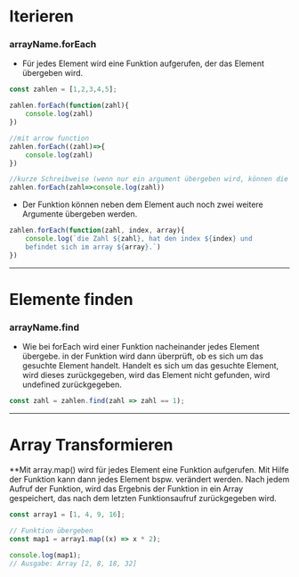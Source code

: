 # Iterieren
### arrayName.forEach
- Für jedes Element wird eine Funktion aufgerufen, der das Element übergeben wird.
``` javascript
const zahlen = [1,2,3,4,5];

zahlen.forEach(function(zahl){
	console.log(zahl)
})

//mit arrow function
zahlen.forEach((zahl)=>{
	console.log(zahl)
})

//kurze Schreibweise (wenn nur ein argument übergeben wird, können die runden und geschweiften Klammern werggelassen werden).
zahlen.forEach(zahl=>console.log(zahl))
```
- Der Funktion können neben dem Element auch noch zwei weitere Argumente übergeben werden.
```JavaScript
zahlen.forEach(function(zahl, index, array){
	console.log(`die Zahl ${zahl}, hat den index ${index} und 
	befindet sich im array ${array}.`)
})
```

---

# Elemente finden
### arrayName.find
- Wie bei forEach wird einer Funktion nacheinander jedes Element übergebe.
in der Funktion wird dann überprüft, ob es sich um das gesuchte Element handelt.
Handelt es sich um das gesuchte Element, wird dieses zurückgegeben, wird das 
Element nicht gefunden, wird undefined zurückgegeben.
```JavaScript
const zahl = zahlen.find(zahl => zahl == 1);
```

---

# Array Transformieren

**Mit array.map() wird für jedes Element eine Funktion aufgerufen. Mit Hilfe der Funktion kann dann jedes Element bspw. verändert werden. Nach jedem Aufruf der Funktion, wird das Ergebnis der Funktion in ein Array gespeichert, das nach dem letzten Funktionsaufruf zurückgegeben wird.

```JavaScript
const array1 = [1, 4, 9, 16];

// Funktion übergeben
const map1 = array1.map((x) => x * 2);

console.log(map1);
// Ausgabe: Array [2, 8, 18, 32]
```
